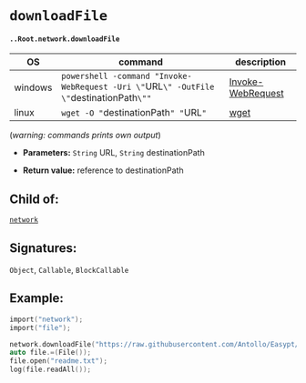 # `downloadFile`

#### `..Root.network.downloadFile`

| OS      | command                                                                                 | description         |
|---------|-----------------------------------------------------------------------------------------|---------------------|
| windows | `powershell -command "Invoke-WebRequest -Uri \"`URL`\" -OutFile \"`destinationPath`\""` | [Invoke-WebRequest] |
| linux   | `wget -O "`destinationPath`" "`URL`"`                                                   | [wget]              |

[Invoke-WebRequest]:(https://docs.microsoft.com/en-us/powershell/module/microsoft.powershell.utility/invoke-webrequest?view=powershell-6)
[wget]:(https://linux.die.net/man/1/wget)

(_warning: commands prints own output_)

* **Parameters:** `String` URL, `String` destinationPath

* **Return value:** reference to destinationPath

## Child of:

[`network`](docs..Root.network.md)

## Signatures:

`Object`, `Callable`, `BlockCallable`

## Example:

```c
import("network");
import("file");

network.downloadFile("https://raw.githubusercontent.com/Antollo/Easypt/master/README.md", "readme.txt");
auto file.=(File());
file.open("readme.txt");
log(file.readAll());
```